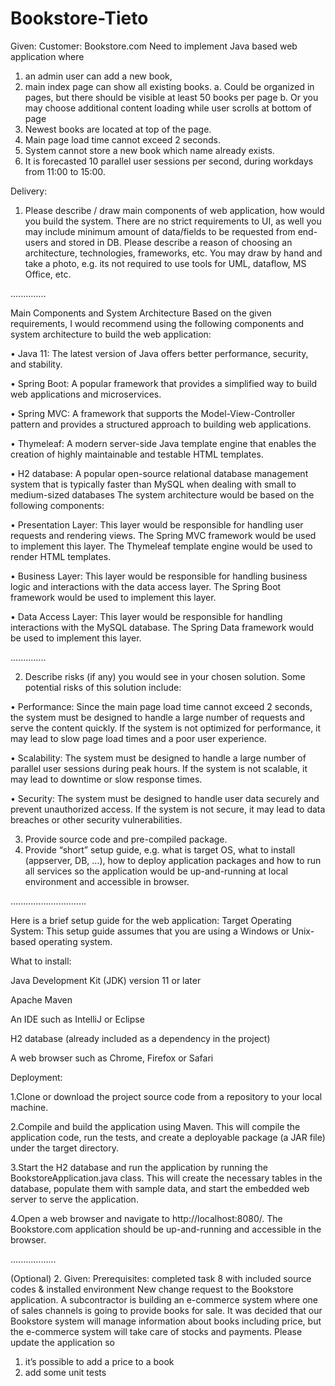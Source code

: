 # Bookstore-Tieto
Given:
Customer: Bookstore.com
Need to implement Java based web application where 
1. an admin user can add a new book,
2. main index page can show all existing books.
a. Could be organized in pages, but there should be visible at least 50 books 
per page
b. Or you may choose additional content loading while user scrolls at bottom of 
page 
3. Newest books are located at top of the page.
4. Main page load time cannot exceed 2 seconds.
5. System cannot store a new book which name already exists.
6. It is forecasted 10 parallel user sessions per second, during workdays from 11:00 to 
15:00.

Delivery:
1. Please describe / draw main components of web application, how would you build the 
system. There are no strict requirements to UI, as well you may include minimum amount of 
data/fields to be requested from end-users and stored in DB. Please describe a reason of 
choosing an architecture, technologies, frameworks, etc. You may draw by hand and take a 
photo, e.g. its not required to use tools for UML, dataflow, MS Office, etc.

..............

Main Components and System Architecture Based on the given requirements, I would recommend using the following components and system architecture to build the web application:

•	Java 11: The latest version of Java offers better performance, security, and stability.

•	Spring Boot: A popular framework that provides a simplified way to build web applications and microservices.

•	Spring MVC: A framework that supports the Model-View-Controller pattern and provides a structured approach to building web applications.

•	Thymeleaf: A modern server-side Java template engine that enables the creation of highly maintainable and testable HTML templates.

•	H2 database: A popular open-source relational database management system that is typically faster than MySQL when dealing with small to medium-sized databases
The system architecture would be based on the following components:

•	Presentation Layer: This layer would be responsible for handling user requests and rendering views. The Spring MVC framework would be used to implement this layer. The Thymeleaf template engine would be used to render HTML templates.

•	Business Layer: This layer would be responsible for handling business logic and interactions with the data access layer. The Spring Boot framework would be used to implement this layer.

•	Data Access Layer: This layer would be responsible for handling interactions with the MySQL database. The Spring Data framework would be used to implement this layer.

..............

2. Describe risks (if any) you would see in your chosen solution.
Some potential risks of this solution include:

•	Performance: Since the main page load time cannot exceed 2 seconds, the system must be designed to handle a large number of requests and serve the content quickly. If the system is not optimized for performance, it may lead to slow page load times and a poor user experience.

•	Scalability: The system must be designed to handle a large number of parallel user sessions during peak hours. If the system is not scalable, it may lead to downtime or slow response times.

•	Security: The system must be designed to handle user data securely and prevent unauthorized access. If the system is not secure, it may lead to data breaches or other security vulnerabilities.

3. Provide source code and pre-compiled package.
4. Provide “short” setup guide, e.g. what is target OS, what to install (appserver, DB, …), 
how to deploy application packages and how to run all services so the application would be 
up-and-running at local environment and accessible in browser.

..............................

Here is a brief setup guide for the web application:
Target Operating System:
This setup guide assumes that you are using a Windows or Unix-based operating system.

What to install:

Java Development Kit (JDK) version 11 or later

Apache Maven

An IDE such as IntelliJ or Eclipse

H2 database (already included as a dependency in the project)

A web browser such as Chrome, Firefox or Safari

Deployment:

1.Clone or download the project source code from a repository to your local machine.

2.Compile and build the application using Maven. This will compile the application code, run the tests, and create a deployable package (a JAR file) under the target directory.

3.Start the H2 database and run the application by running the BookstoreApplication.java class. This will create the necessary tables in the database, populate them with sample data, and start the embedded web server to serve the application.

4.Open a web browser and navigate to http://localhost:8080/. The Bookstore.com application should be up-and-running and accessible in the browser.

..................

(Optional) 2. Given:
Prerequisites: completed task 8 with included source codes & installed environment
New change request to the Bookstore application.
A subcontractor is building an e-commerce system where one of sales channels is going to 
provide books for sale. It was decided that our Bookstore system will manage information 
about books including price, but the e-commerce system will take care of stocks and 
payments.
Please update the application so 
1. it’s possible to add a price to a book
2. add some unit tests
